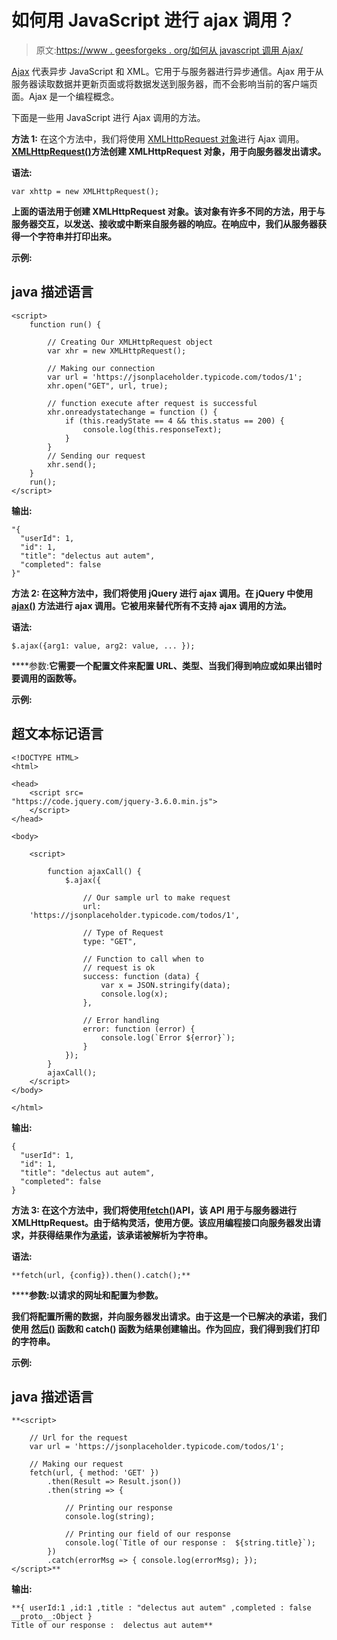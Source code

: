 # 如何用 JavaScript 进行 ajax 调用？

> 原文:[https://www . geesforgeks . org/如何从 javascript 调用 Ajax/](https://www.geeksforgeeks.org/how-to-make-ajax-call-from-javascript/)

[Ajax](https://www.geeksforgeeks.org/ajax-introduction/) 代表异步 JavaScript 和 XML。它用于与服务器进行异步通信。Ajax 用于从服务器读取数据并更新页面或将数据发送到服务器，而不会影响当前的客户端页面。Ajax 是一个编程概念。

下面是一些用 JavaScript 进行 Ajax 调用的方法。

**方法 1:** 在这个方法中，我们将使用 [XMLHttpRequest 对象](https://www.geeksforgeeks.org/ajax-full-form/)进行 Ajax 调用。**[**XMLHttpRequest()**](https://www.geeksforgeeks.org/how-to-make-put-request-using-xmlhttprequest-by-making-custom-http-library/)方法创建 XMLHttpRequest 对象，用于向服务器发出请求。**

****语法:****

```
var xhttp = new XMLHttpRequest();
```

**上面的语法用于创建 XMLHttpRequest 对象。该对象有许多不同的方法，用于与服务器交互，以发送、接收或中断来自服务器的响应。在响应中，我们从服务器获得一个字符串并打印出来。**

****示例:****

## **java 描述语言**

```
<script>
    function run() {

        // Creating Our XMLHttpRequest object
        var xhr = new XMLHttpRequest();

        // Making our connection 
        var url = 'https://jsonplaceholder.typicode.com/todos/1';
        xhr.open("GET", url, true);

        // function execute after request is successful
        xhr.onreadystatechange = function () {
            if (this.readyState == 4 && this.status == 200) {
                console.log(this.responseText);
            }
        }
        // Sending our request
        xhr.send();
    }
    run();
</script>
```

****输出:****

```
"{
  "userId": 1,
  "id": 1,
  "title": "delectus aut autem",
  "completed": false
}"
```

****方法 2:** 在这种方法中，我们将使用 jQuery 进行 ajax 调用。在 jQuery 中使用 [**ajax()**](https://www.geeksforgeeks.org/jquery-ajax-method/) 方法进行 ajax 调用。它被用来替代所有不支持 ajax 调用的方法。**

****语法:****

```
$.ajax({arg1: value, arg2: value, ... });
```

****参数:**它需要一个配置文件来配置 URL、类型、当我们得到响应或如果出错时要调用的函数等。**

****示例:****

## **超文本标记语言**

```
<!DOCTYPE HTML>
<html>

<head>
    <script src=
"https://code.jquery.com/jquery-3.6.0.min.js">
    </script>
</head>

<body>

    <script>

        function ajaxCall() {
            $.ajax({

                // Our sample url to make request
                url:
    'https://jsonplaceholder.typicode.com/todos/1',

                // Type of Request
                type: "GET",

                // Function to call when to
                // request is ok
                success: function (data) {
                    var x = JSON.stringify(data);
                    console.log(x);
                },

                // Error handling
                error: function (error) {
                    console.log(`Error ${error}`);
                }
            });
        }
        ajaxCall();
    </script>
</body>

</html>
```

****输出:****

```
{
  "userId": 1,
  "id": 1,
  "title": "delectus aut autem",
  "completed": false
}
```

****方法 3:** 在这个方法中，我们将使用[**fetch()**](https://www.geeksforgeeks.org/fetch-api/)**API，该 API 用于与服务器进行 XMLHttpRequest。由于结构灵活，使用方便。该应用编程接口向服务器发出请求，并获得结果作为[承诺](https://www.geeksforgeeks.org/javascript-promises/)，该承诺被解析为字符串。****

******语法:******

```
**fetch(url, {config}).then().catch();**
```

******参数:**以请求的网址和配置为参数。****

****我们将配置所需的数据，并向服务器发出请求。由于这是一个已解决的承诺，我们使用 [**然后()**](https://www.geeksforgeeks.org/why-we-use-then-method-in-javascript/) 函数和 **catch()** 函数为结果创建输出。作为回应，我们得到我们打印的字符串。****

******示例:******

## ****java 描述语言****

```
**<script>

    // Url for the request
    var url = 'https://jsonplaceholder.typicode.com/todos/1';

    // Making our request
    fetch(url, { method: 'GET' })
        .then(Result => Result.json())
        .then(string => {

            // Printing our response
            console.log(string);

            // Printing our field of our response
            console.log(`Title of our response :  ${string.title}`);
        })
        .catch(errorMsg => { console.log(errorMsg); });
</script>**
```

******输出:******

```
**{ userId:1 ,id:1 ,title : "delectus aut autem" ,completed : false
__proto__:Object }
Title of our response :  delectus aut autem**
```